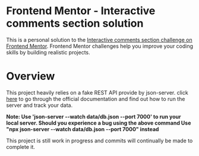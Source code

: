 # Frontend Mentor - Interactive comments section solution

This is a personal solution to the [Interactive comments section challenge on Frontend Mentor](https://www.frontendmentor.io/challenges/interactive-comments-section-iG1RugEG9). Frontend Mentor challenges help you improve your coding skills by building realistic projects.

# Overview

This project heavily relies on a fake REST API provide by json-server. click [here](https://www.npmjs.com/package/json-server) to go through the official documentation and find out how to run the server and track your data.

**Note: Use 'json-server --watch data/db.json --port 7000' to run your local server.
Should you experience a bug using the above command Use "npx json-server --watch data/db.json --port 7000" instead**

This project is still work in progress and commits will continually be made to complete it.
